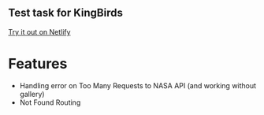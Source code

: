 ## Test task for KingBirds

[Try it out on Netlify](https://test-task-kingbird.netlify.com/)

# Features

- Handling error on Too Many Requests to NASA API (and working without gallery)
- Not Found Routing

